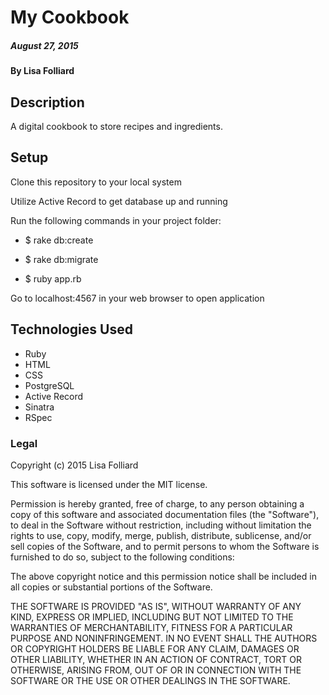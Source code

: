 # My Cookbook

##### August 27, 2015

#### By Lisa Folliard

## Description

A digital cookbook to store recipes and ingredients.

## Setup

Clone this repository to your local system

Utilize Active Record to get database up and running

Run the following commands in your project folder:

* $ rake db:create

* $ rake db:migrate

* $ ruby app.rb

Go to localhost:4567 in your web browser to open application

## Technologies Used

* Ruby
* HTML
* CSS
* PostgreSQL
* Active Record
* Sinatra
* RSpec

### Legal

Copyright (c) 2015 Lisa Folliard

This software is licensed under the MIT license.

Permission is hereby granted, free of charge, to any person obtaining a copy of this software and associated documentation files (the "Software"), to deal in the Software without restriction, including without limitation the rights to use, copy, modify, merge, publish, distribute, sublicense, and/or sell copies of the Software, and to permit persons to whom the Software is furnished to do so, subject to the following conditions:

The above copyright notice and this permission notice shall be included in all copies or substantial portions of the Software.

THE SOFTWARE IS PROVIDED "AS IS", WITHOUT WARRANTY OF ANY KIND, EXPRESS OR IMPLIED, INCLUDING BUT NOT LIMITED TO THE WARRANTIES OF MERCHANTABILITY, FITNESS FOR A PARTICULAR PURPOSE AND NONINFRINGEMENT. IN NO EVENT SHALL THE AUTHORS OR COPYRIGHT HOLDERS BE LIABLE FOR ANY CLAIM, DAMAGES OR OTHER LIABILITY, WHETHER IN AN ACTION OF CONTRACT, TORT OR OTHERWISE, ARISING FROM, OUT OF OR IN CONNECTION WITH THE SOFTWARE OR THE USE OR OTHER DEALINGS IN THE SOFTWARE.

